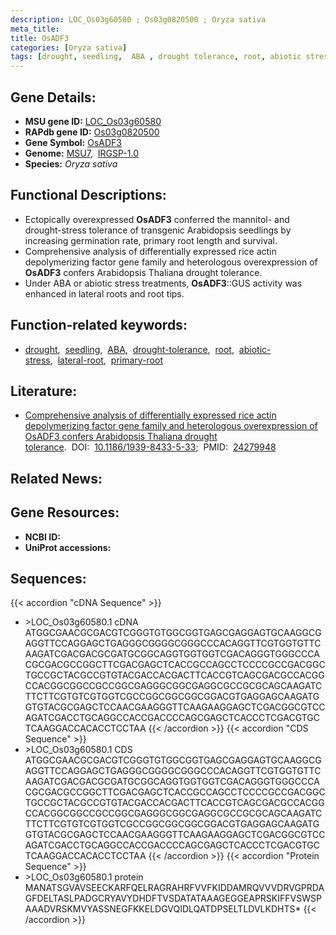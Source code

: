 ```yaml
---
description: LOC_Os03g60580 ; Os03g0820500 ; Oryza sativa
meta_title:
title: OsADF3
categories: [Oryza sativa]
tags: [drought, seedling,  ABA , drought tolerance, root, abiotic stress, lateral root, primary root]
---
```


## Gene Details:
- **MSU gene ID:** [LOC_Os03g60580](http://rice.uga.edu/cgi-bin/ORF_infopage.cgi?orf=LOC_Os03g60580)  
- **RAPdb gene ID:** [Os03g0820500](https://rapdb.dna.affrc.go.jp/locus/?name=Os03g0820500)  
- **Gene Symbol:** <u>OsADF3</u>
- **Genome:**  [MSU7](http://rice.uga.edu/),&nbsp;&nbsp;[IRGSP-1.0](https://rapdb.dna.affrc.go.jp/download/irgsp1.html)
- **Species:** *Oryza sativa*

## Functional Descriptions:
   - Ectopically overexpressed **OsADF3** conferred the mannitol- and drought-stress tolerance of transgenic Arabidopsis seedlings by increasing germination rate, primary root length and survival.
   - Comprehensive analysis of differentially expressed rice actin depolymerizing factor gene family and heterologous overexpression of **OsADF3** confers Arabidopsis Thaliana drought tolerance.
   - Under ABA or abiotic stress treatments, **OsADF3**::GUS activity was enhanced in lateral roots and root tips.

## Function-related keywords:
   - [drought](/tags/drought/),&nbsp;&nbsp;[seedling](/tags/seedling/),&nbsp;&nbsp;[ABA](/tags/ABA/),&nbsp;&nbsp;[drought-tolerance](/tags/drought-tolerance/),&nbsp;&nbsp;[root](/tags/root/),&nbsp;&nbsp;[abiotic-stress](/tags/abiotic-stress/),&nbsp;&nbsp;[lateral-root](/tags/lateral-root/),&nbsp;&nbsp;[primary-root](/tags/primary-root/)

## Literature:
   - [Comprehensive analysis of differentially expressed rice actin depolymerizing factor gene family and heterologous overexpression of OsADF3 confers Arabidopsis Thaliana drought tolerance](https://www.doi.org/10.1186/1939-8433-5-33).&nbsp;&nbsp;DOI:&nbsp;&nbsp;[10.1186/1939-8433-5-33](https://www.doi.org/10.1186/1939-8433-5-33);&nbsp;&nbsp;PMID:&nbsp;&nbsp;[24279948](https://pubmed.ncbi.nlm.nih.gov/24279948/)

## Related News:

## Gene Resources:
- **NCBI ID:**  []()
- **UniProt accessions:** [](https://www.uniprot.org/uniprotkb//entry)

## Sequences:
{{< accordion "cDNA Sequence" >}}
- \>LOC_Os03g60580.1 cDNA
ATGGCGAACGCGACGTCGGGTGTGGCGGTGAGCGAGGAGTGCAAGGCGAGGTTCCAGGAGCTGAGGGCGGGGCGGGCCCACAGGTTCGTGGTGTTCAAGATCGACGACGCGATGCGGCAGGTGGTGGTCGACAGGGTGGGCCCACGCGACGCCGGCTTCGACGAGCTCACCGCCAGCCTCCCCGCCGACGGCTGCCGCTACGCCGTGTACGACCACGACTTCACCGTCAGCGACGCCACGGCCACGGCGGCCGCCGGCGAGGGCGGCGAGGCGCCGCGCAGCAAGATCTTCTTCGTGTCGTGGTCGCCGGCGGCGGCGGACGTGAGGAGCAAGATGGTGTACGCGAGCTCCAACGAAGGGTTCAAGAAGGAGCTCGACGGCGTCCAGATCGACCTGCAGGCCACCGACCCCAGCGAGCTCACCCTCGACGTGCTCAAGGACCACACCTCCTAA
{{< /accordion >}}
{{< accordion "CDS Sequence" >}}
- \>LOC_Os03g60580.1 CDS
ATGGCGAACGCGACGTCGGGTGTGGCGGTGAGCGAGGAGTGCAAGGCGAGGTTCCAGGAGCTGAGGGCGGGGCGGGCCCACAGGTTCGTGGTGTTCAAGATCGACGACGCGATGCGGCAGGTGGTGGTCGACAGGGTGGGCCCACGCGACGCCGGCTTCGACGAGCTCACCGCCAGCCTCCCCGCCGACGGCTGCCGCTACGCCGTGTACGACCACGACTTCACCGTCAGCGACGCCACGGCCACGGCGGCCGCCGGCGAGGGCGGCGAGGCGCCGCGCAGCAAGATCTTCTTCGTGTCGTGGTCGCCGGCGGCGGCGGACGTGAGGAGCAAGATGGTGTACGCGAGCTCCAACGAAGGGTTCAAGAAGGAGCTCGACGGCGTCCAGATCGACCTGCAGGCCACCGACCCCAGCGAGCTCACCCTCGACGTGCTCAAGGACCACACCTCCTAA
{{< /accordion >}}
{{< accordion "Protein Sequence" >}}
- \>LOC_Os03g60580.1 protein
MANATSGVAVSEECKARFQELRAGRAHRFVVFKIDDAMRQVVVDRVGPRDAGFDELTASLPADGCRYAVYDHDFTVSDATATAAAGEGGEAPRSKIFFVSWSPAAADVRSKMVYASSNEGFKKELDGVQIDLQATDPSELTLDVLKDHTS*
{{< /accordion >}}
